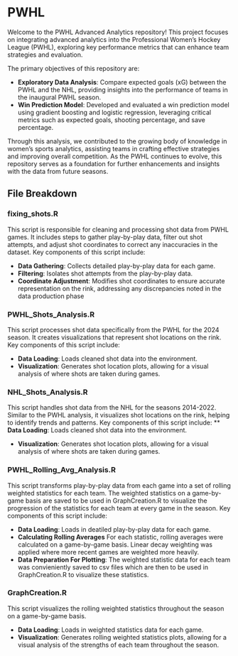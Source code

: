 # PWHL
Welcome to the PWHL Advanced Analytics repository! This project focuses on integrating advanced analytics into the Professional Women’s Hockey League (PWHL), exploring key performance metrics that can enhance team strategies and evaluation.

The primary objectives of this repository are:
* **Exploratory Data Analysis**: Compare expected goals (xG) between the PWHL and the NHL, providing insights into the performance of teams in the inaugural PWHL season.
* **Win Prediction Model**: Developed and evaluated a win prediction model using gradient boosting and logistic regression, leveraging critical metrics such as expected goals, shooting percentage, and save percentage.

Through this analysis, we contributed to the growing body of knowledge in women’s sports analytics, assisting teams in crafting effective strategies and improving overall competition. As the PWHL continues to evolve, this repository serves as a foundation for further enhancements and insights with the data from future seasons.

## File Breakdown
### fixing_shots.R
This script is responsible for cleaning and processing shot data from PWHL games. It includes steps to gather play-by-play data, filter out shot attempts, and adjust shot coordinates to correct any inaccuracies in the dataset. Key components of this script include:
* **Data Gathering**: Collects detailed play-by-play data for each game.
* **Filtering**: Isolates shot attempts from the play-by-play data.
* **Coordinate Adjustment**: Modifies shot coordinates to ensure accurate representation on the rink, addressing any discrepancies noted in the data production phase
### PWHL_Shots_Analysis.R
This script processes shot data specifically from the PWHL for the 2024 season. It creates visualizations that represent shot locations on the rink. Key components of this script include:
* **Data Loading**: Loads cleaned shot data into the environment.
* **Visualization**: Generates shot location plots, allowing for a visual analysis of where shots are taken during games.
### NHL_Shots_Analysis.R
This script handles shot data from the NHL for the seasons 2014-2022. Similar to the PWHL analysis, it visualizes shot locations on the rink, helping to identify trends and patterns. Key components of this script include:
** **Data Loading**: Loads cleaned shot data into the environment.
* **Visualization**: Generates shot location plots, allowing for a visual analysis of where shots are taken during games.
### PWHL_Rolling_Avg_Analysis.R
This script transforms play-by-play data from each game into a set of rolling weighted statistics for each team. The weighted statistics on a game-by-game basis are saved to be used in GraphCreation.R to visualize the progression of the statistics for each team at every game in the season. Key components of this script include:
* **Data Loading**: Loads in deatiled play-by-play data for each game.
* **Calculating Rolling Averages** For each statistic, rolling averages were calculated on a game-by-game basis. Linear decay weighting was applied where more recent games are weighted more heavily.
* **Data Preparation For Plotting**: The weighted statistic data for each team was convieniently saved to csv files which are then to be used in GraphCreation.R to visualize these statistics.
### GraphCreation.R
This script visualizes the rolling weighted statistics throughout the season on a game-by-game basis.
* **Data Loading**: Loads in weighted statistics data for each game.
* **Visualization**: Generates rolling weighted statistics plots, allowing for a visual analysis of the strengths of each team throughout the season.
